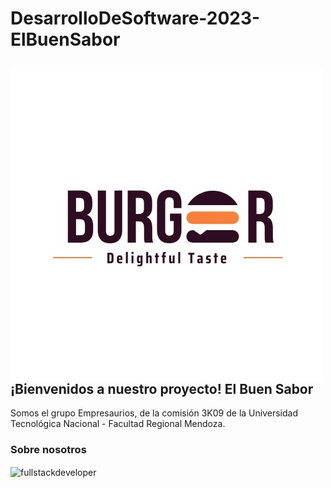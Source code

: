 # DesarrolloDeSoftware-2023-ElBuenSabor

<div> 
    <p align="center">
        <img
            src="b732c2df-b05f-4e51-a076-28629e391a31.jpg"
            alt="fullstackdeveloper"
            width="500px"
            height="500px"
            align="left"
        /> 
     </p>
    <h2>
        ¡Bienvenidos a nuestro proyecto! El Buen Sabor
    </h2>
    <p>
        Somos el grupo Empresaurios, de la comisión 3K09 de la Universidad Tecnológica Nacional
        - Facultad Regional Mendoza.
    </p>
</div>

### Sobre nosotros
<p align="left">
    <img
        src="https://media.giphy.com/media/2C6v4QD5d3YOO4YhID/giphy-downsized-large.gif"
        alt="fullstackdeveloper"
        width="360px"
        height="260px"
        align="center"
    />
</p>
